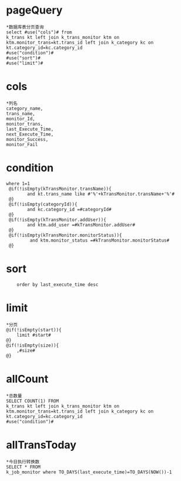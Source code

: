 pageQuery
===
    *数据库表分页查询
    select #use("cols")# from 
    k_trans kt left join k_trans_monitor ktm on ktm.monitor_trans=kt.trans_id left join k_category kc on kt.category_id=kc.category_id
    #use("condition")#
    #use("sort")#
    #use("limit")#

cols
===
    *列名
    category_name,
    trans_name,
    monitor_Id,
    monitor_trans,
    last_Execute_Time,
    next_Execute_Time,
    monitor_Success,
    monitor_Fail    

condition
===
    where 1=1
     @if(!isEmpty(kTransMonitor.transName)){
            and kt.trans_name like #'%'+kTransMonitor.transName+'%'#
     @}
     @if(!isEmpty(categoryId)){
            and kc.category_id =#categoryId#
     @}
     @if(!isEmpty(kTransMonitor.addUser)){
            and ktm.add_user =#kTransMonitor.addUser#
     @}
     @if(!isEmpty(kTransMonitor.monitorStatus)){
             and ktm.monitor_status =#kTransMonitor.monitorStatus#
     @}
sort
===
        order by last_execute_time desc

limit
===
    *分页
    @if(!isEmpty(start)){
        limit #start#   
    @}
    @if(!isEmpty(size)){
        ,#size#
    @}

allCount
===
    *总数量
    SELECT COUNT(1) FROM 
    k_trans kt left join k_trans_monitor ktm on ktm.monitor_trans=kt.trans_id left join k_category kc on kt.category_id=kc.category_id
    #use("condition")#


allTransToday
===
    *今日执行转换数
    SELECT * FROM 
    k_job_monitor where TO_DAYS(last_execute_time)=TO_DAYS(NOW())-1
